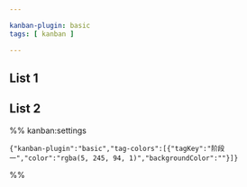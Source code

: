 ```yaml
---

kanban-plugin: basic
tags: [ kanban ]

---
```


## List 1


## List 2


%% kanban:settings
```
{"kanban-plugin":"basic","tag-colors":[{"tagKey":"阶段一","color":"rgba(5, 245, 94, 1)","backgroundColor":""}]}
```
%%